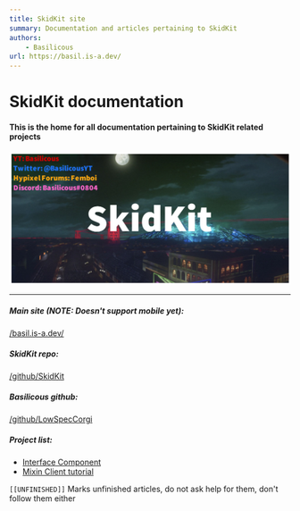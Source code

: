```yaml
---
title: SkidKit site
summary: Documentation and articles pertaining to SkidKit
authors:
    - Basilicous
url: https://basil.is-a.dev/
---
```


# SkidKit documentation
#### This is the home for all documentation pertaining to SkidKit related projects

![SkidKit Banner](res/banner.png)

* * *
##### Main site (NOTE: Doesn't support mobile *yet*):
[/basil.is-a.dev/](https://basil.is-a.dev/)

##### SkidKit repo:
[/github/SkidKit](https://github.com/SkidKit)

##### Basilicous github:
[/github/LowSpecCorgi](https://github.com/LowSpecCorgi)


##### Project list:
- [Interface Component](InterfaceComponent/interface_component.md)
- [Mixin Client tutorial](MixinClientTutorial/setting_up.md)

`[[UNFINISHED]]` Marks unfinished articles, do not ask help for them, don't follow them either